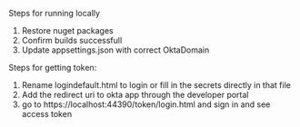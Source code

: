 ﻿Steps for running locally
1. Restore nuget packages
2. Confirm builds successfull
3. Update appsettings.json with correct OktaDomain

Steps for getting token:
1. Rename logindefault.html to login or fill in the secrets directly in that file
2. Add the redirect uri to okta app through the developer portal
3. go to https://localhost:44390/token/login.html and sign in and see access token